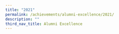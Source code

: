 ```yaml
---
title: "2021"
permalink: /achievements/alumni-excellence/2021/
description: ""
third_nav_title: Alumni Excellence
---
```

